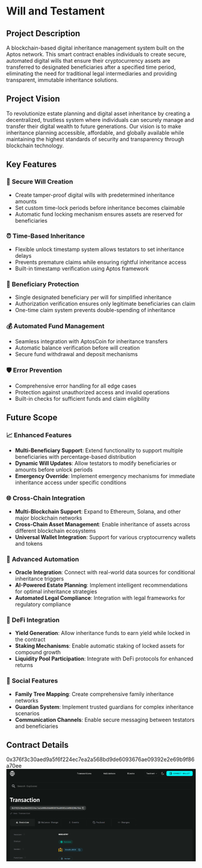 # Will and Testament

## Project Description

A blockchain-based digital inheritance management system built on the Aptos network. This smart contract enables individuals to create secure, automated digital wills that ensure their cryptocurrency assets are transferred to designated beneficiaries after a specified time period, eliminating the need for traditional legal intermediaries and providing transparent, immutable inheritance solutions.

## Project Vision

To revolutionize estate planning and digital asset inheritance by creating a decentralized, trustless system where individuals can securely manage and transfer their digital wealth to future generations. Our vision is to make inheritance planning accessible, affordable, and globally available while maintaining the highest standards of security and transparency through blockchain technology.

## Key Features

### 🔐 **Secure Will Creation**
- Create tamper-proof digital wills with predetermined inheritance amounts
- Set custom time-lock periods before inheritance becomes claimable
- Automatic fund locking mechanism ensures assets are reserved for beneficiaries

### ⏰ **Time-Based Inheritance**
- Flexible unlock timestamp system allows testators to set inheritance delays
- Prevents premature claims while ensuring rightful inheritance access
- Built-in timestamp verification using Aptos framework

### 🎯 **Beneficiary Protection**
- Single designated beneficiary per will for simplified inheritance
- Authorization verification ensures only legitimate beneficiaries can claim
- One-time claim system prevents double-spending of inheritance

### 💰 **Automated Fund Management**
- Seamless integration with AptosCoin for inheritance transfers
- Automatic balance verification before will creation
- Secure fund withdrawal and deposit mechanisms

### 🛡️ **Error Prevention**
- Comprehensive error handling for all edge cases
- Protection against unauthorized access and invalid operations
- Built-in checks for sufficient funds and claim eligibility

## Future Scope

### 📈 **Enhanced Features**
- **Multi-Beneficiary Support**: Extend functionality to support multiple beneficiaries with percentage-based distribution
- **Dynamic Will Updates**: Allow testators to modify beneficiaries or amounts before unlock periods
- **Emergency Override**: Implement emergency mechanisms for immediate inheritance access under specific conditions

### 🌐 **Cross-Chain Integration**
- **Multi-Blockchain Support**: Expand to Ethereum, Solana, and other major blockchain networks
- **Cross-Chain Asset Management**: Enable inheritance of assets across different blockchain ecosystems
- **Universal Wallet Integration**: Support for various cryptocurrency wallets and tokens

### 🤖 **Advanced Automation**
- **Oracle Integration**: Connect with real-world data sources for conditional inheritance triggers
- **AI-Powered Estate Planning**: Implement intelligent recommendations for optimal inheritance strategies
- **Automated Legal Compliance**: Integration with legal frameworks for regulatory compliance

### 🔄 **DeFi Integration**
- **Yield Generation**: Allow inheritance funds to earn yield while locked in the contract
- **Staking Mechanisms**: Enable automatic staking of locked assets for compound growth
- **Liquidity Pool Participation**: Integrate with DeFi protocols for enhanced returns

### 👥 **Social Features**
- **Family Tree Mapping**: Create comprehensive family inheritance networks
- **Guardian System**: Implement trusted guardians for complex inheritance scenarios
- **Communication Channels**: Enable secure messaging between testators and beneficiaries

## Contract Details
0x376f3c30aed9a5f6f224ec7ea2a568bd9de6093676ae09392e2e69b9f86a70ee
![alt text](image.png)
